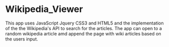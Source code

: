 # Wikipedia_Viewer

This app uses JavaScript Jquery CSS3 and HTML5 and the implementation of the the Wikipedia's API to search for the articles. The app can open to a random wikipedia article amd append the page with wiki articles based on the users input.

